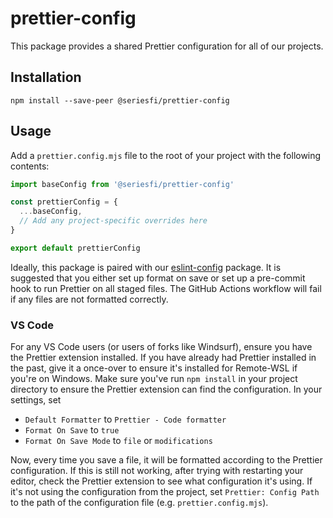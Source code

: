 # prettier-config

This package provides a shared Prettier configuration for all of our projects.

## Installation

```shell
npm install --save-peer @seriesfi/prettier-config
```

## Usage

Add a `prettier.config.mjs` file to the root of your project with the following contents:

```javascript
import baseConfig from '@seriesfi/prettier-config'

const prettierConfig = {
  ...baseConfig,
  // Add any project-specific overrides here
}

export default prettierConfig
```

Ideally, this package is paired with our [eslint-config](https://github.com/seriesfi/eslint-config) package.
It is suggested that you either set up format on save or set up a pre-commit hook to run Prettier on all staged files.
The GitHub Actions workflow will fail if any files are not formatted correctly.

### VS Code

For any VS Code users (or users of forks like Windsurf), ensure you have the Prettier extension installed.
If you have already had Prettier installed in the past, give it a once-over to ensure it's installed for Remote-WSL if
you're on Windows.
Make sure you've run `npm install` in your project directory to ensure the Prettier extension can find the
configuration.
In your settings, set

- `Default Formatter` to `Prettier - Code formatter`
- `Format On Save` to `true`
- `Format On Save Mode` to `file` or `modifications`

Now, every time you save a file, it will be formatted according to the Prettier configuration.
If this is still not working, after trying with restarting your editor, check the Prettier extension to see what
configuration it's using.
If it's not using the configuration from the project, set `Prettier: Config Path` to the path of the configuration
file (e.g. `prettier.config.mjs`).
